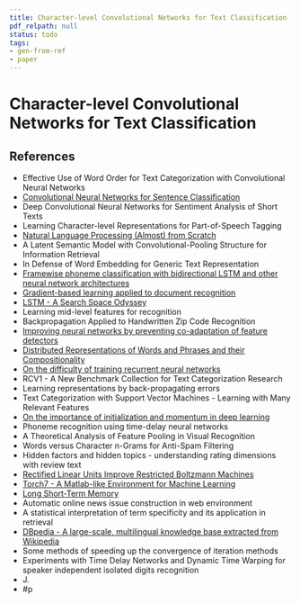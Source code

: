 ```yaml
---
title: Character-level Convolutional Networks for Text Classification
pdf_relpath: null
status: todo
tags:
- gen-from-ref
- paper
---
```


# Character-level Convolutional Networks for Text Classification

## References

- Effective Use of Word Order for Text Categorization with Convolutional Neural Networks
- [Convolutional Neural Networks for Sentence Classification](./convolutional-neural-networks-for-sentence-classification.md)
- Deep Convolutional Neural Networks for Sentiment Analysis of Short Texts
- Learning Character-level Representations for Part-of-Speech Tagging
- [Natural Language Processing (Almost) from Scratch](./natural-language-processing-almost-from-scratch.md)
- A Latent Semantic Model with Convolutional-Pooling Structure for Information Retrieval
- In Defense of Word Embedding for Generic Text Representation
- [Framewise phoneme classification with bidirectional LSTM and other neural network architectures](./framewise-phoneme-classification-with-bidirectional-lstm-and-other-neural-network-architectures.md)
- [Gradient-based learning applied to document recognition](./gradient-based-learning-applied-to-document-recognition.md)
- [LSTM - A Search Space Odyssey](./lstm-a-search-space-odyssey.md)
- Learning mid-level features for recognition
- Backpropagation Applied to Handwritten Zip Code Recognition
- [Improving neural networks by preventing co-adaptation of feature detectors](./improving-neural-networks-by-preventing-co-adaptation-of-feature-detectors.md)
- [Distributed Representations of Words and Phrases and their Compositionality](./distributed-representations-of-words-and-phrases-and-their-compositionality.md)
- [On the difficulty of training recurrent neural networks](./on-the-difficulty-of-training-recurrent-neural-networks.md)
- RCV1 - A New Benchmark Collection for Text Categorization Research
- Learning representations by back-propagating errors
- Text Categorization with Support Vector Machines - Learning with Many Relevant Features
- [On the importance of initialization and momentum in deep learning](./on-the-importance-of-initialization-and-momentum-in-deep-learning.md)
- Phoneme recognition using time-delay neural networks
- A Theoretical Analysis of Feature Pooling in Visual Recognition
- Words versus Character n-Grams for Anti-Spam Filtering
- Hidden factors and hidden topics - understanding rating dimensions with review text
- [Rectified Linear Units Improve Restricted Boltzmann Machines](./rectified-linear-units-improve-restricted-boltzmann-machines.md)
- [Torch7 - A Matlab-like Environment for Machine Learning](./torch7-a-matlab-like-environment-for-machine-learning.md)
- [Long Short-Term Memory](./long-short-term-memory.md)
- Automatic online news issue construction in web environment
- A statistical interpretation of term specificity and its application in retrieval
- [DBpedia - A large-scale, multilingual knowledge base extracted from Wikipedia](./dbpedia-a-large-scale-multilingual-knowledge-base-extracted-from-wikipedia.md)
- Some methods of speeding up the convergence of iteration methods
- Experiments with Time Delay Networks and Dynamic Time Warping for speaker independent isolated digits recognition
- J.
- #p

